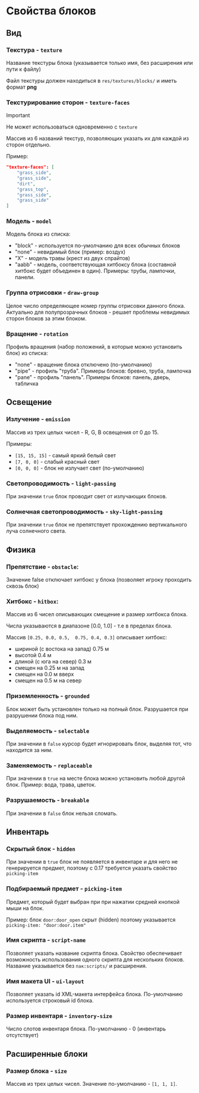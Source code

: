 # Свойства блоков

## Вид

### Текстура - `texture`

Название текстуры блока (указывается только имя, без расширения или пути к файлу)

Файл текстуры должен находиться в `res/textures/blocks/` и иметь формат **png**

### Текстурирование сторон - `texture-faces`

>[!IMPORTANT]
> Не может использоваться одновременно с `texture`

Массив из 6 названий текстур, позволяющих указать их для каждой из сторон отдельно.

Пример: 
```json
"texture-faces": [
    "grass_side",
    "grass_side",
    "dirt",
    "grass_top",
    "grass_side",
    "grass_side"
]
```

### Модель - `model`

Модель блока из списка:
- "block" - используется по-умолчанию для всех обычных блоков
- "none" - невидимый блок (пример: воздух)
- "X" - модель травы (крест из двух спрайтов)
- "aabb" - модель, соответствующая хитбоксу блока (составной хитбокс будет объединен в один). Примеры: трубы, лампочки, панели.

### Группа отрисовки - `draw-group`

Целое число определяющее номер группы отрисовки данного блока. 
Актуально для полупрозрачных блоков - решает проблемы невидимых сторон блоков за этим блоком.

### Вращение - `rotation`

Профиль вращения (набор положений, в которые можно установить блок) из списка:

- "none" - вращение блока отключено (по-умолчанию)
- "pipe" - профиль "труба". Примеры блоков: бревно, труба, лампочка
- "pane" - профиль "панель". Примеры блоков: панель, дверь, табличка

## Освещение

### Излучение - `emission`

Массив из трех целых чисел - R, G, B освещения от 0 до 15.

Примеры:

- `[15, 15, 15]` - самый яркий белый свет
- `[7, 0, 0]` - слабый красный свет
- `[0, 0, 0]` - блок не излучает свет (по-умолчанию)


### Светопроводимость - `light-passing`

При значении `true` блок проводит свет от излучающих блоков.

### Солнечная светопроводимость - `sky-light-passing`

При значении `true` блок не препятствует прохождению вертикального луча солнечного света.

## Физика

### Препятствие - `obstacle`:

Значение false отключает хитбокс у блока (позволяет игроку проходить сквозь блок)

### Хитбокс - `hitbox`:

Массив из 6 чисел описывающих смещение и размер хитбокса блока.

Числа указываются в диапазоне [0.0, 1.0] - т.е в пределах блока.

Массив `[0.25, 0.0, 0.5,  0.75, 0.4, 0.3]` описывает хитбокс: 
- шириной (с востока на запад) 0.75 м
- высотой 0.4 м
- длиной (с юга на север) 0.3 м
- смещен на 0.25 м на запад
- смещен на 0.0 м вверх
- смещен на 0.5 м на север

### Приземленность - `grounded`

Блок может быть установлен только на полный блок.
Разрушается при разрушении блока под ним.

### Выделяемость - `selectable`

При значении в `false` курсор будет игнорировать блок, выделяя тот, что находится за ним.

### Заменяемость - `replaceable`

При значении в `true` на месте блока можно установить любой другой блок. Пример: вода, трава, цветок.

### Разрушаемость - `breakable`

При значении в `false` блок нельзя сломать.

## Инвентарь

### Скрытый блок - `hidden`

При значении в `true` блок не появляется в инвентаре и для него не генерируется предмет, поэтому c 0.17 требуется указать свойство `picking-item`

### Подбираемый предмет - `picking-item`

Предмет, который будет выбран при при нажатии средней кнопкой мыши на блок.

Пример: блок `door:door_open` скрыт (hidden) поэтому указывается `picking-item: "door:door.item"`

### Имя скрипта - `script-name`

Позволяет указать название скрипта блока. Свойство обеспечивает возможность использования одного скрипта для нескольких блоков.
Название указывается без `пак:scripts/` и расширения.

### Имя макета UI - `ui-layout`

Позволяет указать id XML-макета интерфейса блока. По-умолчанию используется строковый id блока.

### Размер инвентаря - `inventory-size`

Число слотов инвентаря блока. По-умолчанию - 0 (инвентарь отсутствует)

## Расширенные блоки

### Размер блока - `size`

Массив из трех целых чисел. Значение по-умолчанию - `[1, 1, 1]`.

